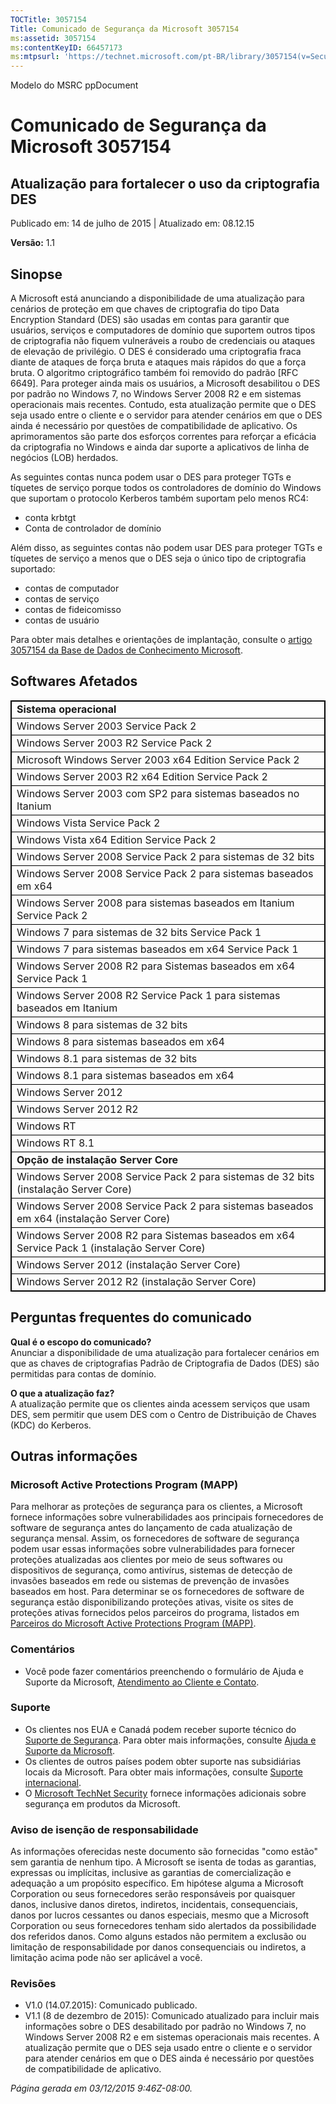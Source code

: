 ```yaml
---
TOCTitle: 3057154
Title: Comunicado de Segurança da Microsoft 3057154
ms:assetid: 3057154
ms:contentKeyID: 66457173
ms:mtpsurl: 'https://technet.microsoft.com/pt-BR/library/3057154(v=Security.10)'
---
```


Modelo do MSRC ppDocument

Comunicado de Segurança da Microsoft 3057154
============================================

Atualização para fortalecer o uso da criptografia DES
-----------------------------------------------------

Publicado em: 14 de julho de 2015 | Atualizado em: 08.12.15

**Versão:** 1.1

Sinopse
-------

<span id="sectionToggle0"></span>
A Microsoft está anunciando a disponibilidade de uma atualização para cenários de proteção em que chaves de criptografia do tipo Data Encryption Standard (DES) são usadas em contas para garantir que usuários, serviços e computadores de domínio que suportem outros tipos de criptografia não fiquem vulneráveis a roubo de credenciais ou ataques de elevação de privilégio. O DES é considerado uma criptografia fraca diante de ataques de força bruta e ataques mais rápidos do que a força bruta. O algoritmo criptográfico também foi removido do padrão \[RFC 6649\]. Para proteger ainda mais os usuários, a Microsoft desabilitou o DES por padrão no Windows 7, no Windows Server 2008 R2 e em sistemas operacionais mais recentes. Contudo, esta atualização permite que o DES seja usado entre o cliente e o servidor para atender cenários em que o DES ainda é necessário por questões de compatibilidade de aplicativo. Os aprimoramentos são parte dos esforços correntes para reforçar a eficácia da criptografia no Windows e ainda dar suporte a aplicativos de linha de negócios (LOB) herdados.

As seguintes contas nunca podem usar o DES para proteger TGTs e tíquetes de serviço porque todos os controladores de domínio do Windows que suportam o protocolo Kerberos também suportam pelo menos RC4:

-   conta krbtgt
-   Conta de controlador de domínio

Além disso, as seguintes contas não podem usar DES para proteger TGTs e tíquetes de serviço a menos que o DES seja o único tipo de criptografia suportado:

-   contas de computador
-   contas de serviço
-   contas de fideicomisso
-   contas de usuário

Para obter mais detalhes e orientações de implantação, consulte o [artigo 3057154 da Base de Dados de Conhecimento Microsoft](http://support.microsoft.com/pt-br/kb/3057154).

Softwares Afetados
------------------

<span id="sectionToggle1"></span>
 
<p> </p>
<table style="border:1px solid black;">
<colgroup>
<col width="100%" />
</colgroup>
<tbody>
<tr class="odd">
<td style="border:1px solid black;"><strong>Sistema operacional</strong></td>
</tr>
<tr class="even">
<td style="border:1px solid black;">Windows Server 2003 Service Pack 2    </td>
</tr>
<tr class="odd">
<td style="border:1px solid black;">Windows Server 2003 R2 Service Pack 2</td>
</tr>
<tr class="even">
<td style="border:1px solid black;">Microsoft Windows Server 2003 x64 Edition Service Pack 2</td>
</tr>
<tr class="odd">
<td style="border:1px solid black;">Windows Server 2003 R2 x64 Edition Service Pack 2</td>
</tr>
<tr class="even">
<td style="border:1px solid black;">Windows Server 2003 com SP2 para sistemas baseados no Itanium</td>
</tr>
<tr class="odd">
<td style="border:1px solid black;">Windows Vista Service Pack 2</td>
</tr>
<tr class="even">
<td style="border:1px solid black;">Windows Vista x64 Edition Service Pack 2</td>
</tr>
<tr class="odd">
<td style="border:1px solid black;">Windows Server 2008 Service Pack 2 para sistemas de 32 bits</td>
</tr>
<tr class="even">
<td style="border:1px solid black;">Windows Server 2008 Service Pack 2 para sistemas baseados em x64</td>
</tr>
<tr class="odd">
<td style="border:1px solid black;">Windows Server 2008 para sistemas baseados em Itanium Service Pack 2</td>
</tr>
<tr class="even">
<td style="border:1px solid black;">Windows 7 para sistemas de 32 bits Service Pack 1</td>
</tr>
<tr class="odd">
<td style="border:1px solid black;">Windows 7 para sistemas baseados em x64 Service Pack 1</td>
</tr>
<tr class="even">
<td style="border:1px solid black;">Windows Server 2008 R2 para Sistemas baseados em x64 Service Pack 1</td>
</tr>
<tr class="odd">
<td style="border:1px solid black;">Windows Server 2008 R2 Service Pack 1 para sistemas baseados em Itanium</td>
</tr>
<tr class="even">
<td style="border:1px solid black;">Windows 8 para sistemas de 32 bits</td>
</tr>
<tr class="odd">
<td style="border:1px solid black;">Windows 8 para sistemas baseados em x64</td>
</tr>
<tr class="even">
<td style="border:1px solid black;">Windows 8.1 para sistemas de 32 bits</td>
</tr>
<tr class="odd">
<td style="border:1px solid black;">Windows 8.1 para sistemas baseados em x64</td>
</tr>
<tr class="even">
<td style="border:1px solid black;">Windows Server 2012</td>
</tr>
<tr class="odd">
<td style="border:1px solid black;">Windows Server 2012 R2</td>
</tr>
<tr class="even">
<td style="border:1px solid black;">Windows RT</td>
</tr>
<tr class="odd">
<td style="border:1px solid black;">Windows RT 8.1</td>
</tr>
<tr class="even">
<td style="border:1px solid black;"><strong>Opção de instalação Server Core</strong></td>
</tr>
<tr class="odd">
<td style="border:1px solid black;">Windows Server 2008 Service Pack 2 para sistemas de 32 bits (instalação Server Core)</td>
</tr>
<tr class="even">
<td style="border:1px solid black;">Windows Server 2008 Service Pack 2 para sistemas baseados em x64 (instalação Server Core)</td>
</tr>
<tr class="odd">
<td style="border:1px solid black;">Windows Server 2008 R2 para Sistemas baseados em x64 Service Pack 1 (instalação Server Core)</td>
</tr>
<tr class="even">
<td style="border:1px solid black;">Windows Server 2012 (instalação Server Core)</td>
</tr>
<tr class="odd">
<td style="border:1px solid black;">Windows Server 2012 R2 (instalação Server Core)</td>
</tr>
</tbody>
</table>
  
Perguntas frequentes do comunicado  
----------------------------------
  
<span id="sectionToggle2"></span>
**Qual é o escopo do comunicado?**  
Anunciar a disponibilidade de uma atualização para fortalecer cenários em que as chaves de criptografias Padrão de Criptografia de Dados (DES) são permitidas para contas de domínio.
  
**O que a atualização faz?**  
A atualização permite que os clientes ainda acessem serviços que usam DES, sem permitir que usem DES com o Centro de Distribuição de Chaves (KDC) do Kerberos.
  
Outras informações  
------------------
  
<span id="sectionToggle3"></span>
### Microsoft Active Protections Program (MAPP)
  
Para melhorar as proteções de segurança para os clientes, a Microsoft fornece informações sobre vulnerabilidades aos principais fornecedores de software de segurança antes do lançamento de cada atualização de segurança mensal. Assim, os fornecedores de software de segurança podem usar essas informações sobre vulnerabilidades para fornecer proteções atualizadas aos clientes por meio de seus softwares ou dispositivos de segurança, como antivírus, sistemas de detecção de invasões baseados em rede ou sistemas de prevenção de invasões baseados em host. Para determinar se os fornecedores de software de segurança estão disponibilizando proteções ativas, visite os sites de proteções ativas fornecidos pelos parceiros do programa, listados em [Parceiros do Microsoft Active Protections Program (MAPP)](http://technet.microsoft.com/pt-br/security/dn467918).
  
### Comentários
  
-   Você pode fazer comentários preenchendo o formulário de Ajuda e Suporte da Microsoft, [Atendimento ao Cliente e Contato](http://support.microsoft.com/kb/?scid=sw;en;1257&amp;showpage=1&amp;ws=technet&amp;sd=tech).
  
### Suporte
  
-   Os clientes nos EUA e Canadá podem receber suporte técnico do [Suporte de Segurança](https://consumersecuritysupport.microsoft.com/default.aspx?mkt=pt-br). Para obter mais informações, consulte [Ajuda e Suporte da Microsoft](https://support.microsoft.com/pt-br).  
-   Os clientes de outros países podem obter suporte nas subsidiárias locais da Microsoft. Para obter mais informações, consulte [Suporte internacional](http://support.microsoft.com/common/international.aspx?ln=pt-br).  
-   O [Microsoft TechNet Security](http://technet.microsoft.com/pt-br/security/default.aspx) fornece informações adicionais sobre segurança em produtos da Microsoft.
  
### Aviso de isenção de responsabilidade
  
As informações oferecidas neste documento são fornecidas "como estão" sem garantia de nenhum tipo. A Microsoft se isenta de todas as garantias, expressas ou implícitas, inclusive as garantias de comercialização e adequação a um propósito específico. Em hipótese alguma a Microsoft Corporation ou seus fornecedores serão responsáveis por quaisquer danos, inclusive danos diretos, indiretos, incidentais, consequenciais, danos por lucros cessantes ou danos especiais, mesmo que a Microsoft Corporation ou seus fornecedores tenham sido alertados da possibilidade dos referidos danos. Como alguns estados não permitem a exclusão ou limitação de responsabilidade por danos consequenciais ou indiretos, a limitação acima pode não ser aplicável a você.
  
### Revisões
  
-   V1.0 (14.07.2015): Comunicado publicado.  
-   V1.1 (8 de dezembro de 2015): Comunicado atualizado para incluir mais informações sobre o DES desabilitado por padrão no Windows 7, no Windows Server 2008 R2 e em sistemas operacionais mais recentes. A atualização permite que o DES seja usado entre o cliente e o servidor para atender cenários em que o DES ainda é necessário por questões de compatibilidade de aplicativo.
  
*Página gerada em 03/12/2015 9:46Z-08:00.*
